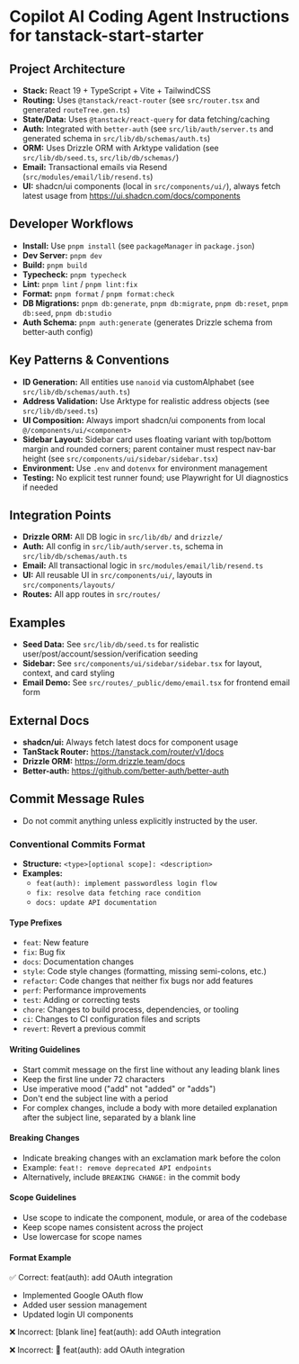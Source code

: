 # Copilot AI Coding Agent Instructions for tanstack-start-starter

## Project Architecture

- **Stack:** React 19 + TypeScript + Vite + TailwindCSS
- **Routing:** Uses `@tanstack/react-router` (see `src/router.tsx` and generated `routeTree.gen.ts`)
- **State/Data:** Uses `@tanstack/react-query` for data fetching/caching
- **Auth:** Integrated with `better-auth` (see `src/lib/auth/server.ts` and generated schema in `src/lib/db/schemas/auth.ts`)
- **ORM:** Uses Drizzle ORM with Arktype validation (see `src/lib/db/seed.ts`, `src/lib/db/schemas/`)
- **Email:** Transactional emails via Resend (`src/modules/email/lib/resend.ts`)
- **UI:** shadcn/ui components (local in `src/components/ui/`), always fetch latest usage from https://ui.shadcn.com/docs/components

## Developer Workflows

- **Install:** Use `pnpm install` (see `packageManager` in `package.json`)
- **Dev Server:** `pnpm dev`
- **Build:** `pnpm build`
- **Typecheck:** `pnpm typecheck`
- **Lint:** `pnpm lint` / `pnpm lint:fix`
- **Format:** `pnpm format` / `pnpm format:check`
- **DB Migrations:** `pnpm db:generate`, `pnpm db:migrate`, `pnpm db:reset`, `pnpm db:seed`, `pnpm db:studio`
- **Auth Schema:** `pnpm auth:generate` (generates Drizzle schema from better-auth config)

## Key Patterns & Conventions

- **ID Generation:** All entities use `nanoid` via customAlphabet (see `src/lib/db/schemas/auth.ts`)
- **Address Validation:** Use Arktype for realistic address objects (see `src/lib/db/seed.ts`)
- **UI Composition:** Always import shadcn/ui components from local `@/components/ui/<component>`
- **Sidebar Layout:** Sidebar card uses floating variant with top/bottom margin and rounded corners; parent container must respect nav-bar height (see `src/components/ui/sidebar/sidebar.tsx`)
- **Environment:** Use `.env` and `dotenvx` for environment management
- **Testing:** No explicit test runner found; use Playwright for UI diagnostics if needed

## Integration Points

- **Drizzle ORM:** All DB logic in `src/lib/db/` and `drizzle/`
- **Auth:** All config in `src/lib/auth/server.ts`, schema in `src/lib/db/schemas/auth.ts`
- **Email:** All transactional logic in `src/modules/email/lib/resend.ts`
- **UI:** All reusable UI in `src/components/ui/`, layouts in `src/components/layouts/`
- **Routes:** All app routes in `src/routes/`

## Examples

- **Seed Data:** See `src/lib/db/seed.ts` for realistic user/post/account/session/verification seeding
- **Sidebar:** See `src/components/ui/sidebar/sidebar.tsx` for layout, context, and card styling
- **Email Demo:** See `src/routes/_public/demo/email.tsx` for frontend email form

## External Docs

- **shadcn/ui:** Always fetch latest docs for component usage
- **TanStack Router:** https://tanstack.com/router/v1/docs
- **Drizzle ORM:** https://orm.drizzle.team/docs
- **Better-auth:** https://github.com/better-auth/better-auth

## Commit Message Rules

- Do not commit anything unless explicitly instructed by the user.

### Conventional Commits Format

- **Structure:** `<type>[optional scope]: <description>`
- **Examples:**
  - `feat(auth): implement passwordless login flow`
  - `fix: resolve data fetching race condition`
  - `docs: update API documentation`

#### Type Prefixes

- `feat`: New feature
- `fix`: Bug fix
- `docs`: Documentation changes
- `style`: Code style changes (formatting, missing semi-colons, etc.)
- `refactor`: Code changes that neither fix bugs nor add features
- `perf`: Performance improvements
- `test`: Adding or correcting tests
- `chore`: Changes to build process, dependencies, or tooling
- `ci`: Changes to CI configuration files and scripts
- `revert`: Revert a previous commit

#### Writing Guidelines

- Start commit message on the first line without any leading blank lines
- Keep the first line under 72 characters
- Use imperative mood ("add" not "added" or "adds")
- Don't end the subject line with a period
- For complex changes, include a body with more detailed explanation after the subject line, separated by a blank line

#### Breaking Changes

- Indicate breaking changes with an exclamation mark before the colon
- Example: `feat!: remove deprecated API endpoints`
- Alternatively, include `BREAKING CHANGE:` in the commit body

#### Scope Guidelines

- Use scope to indicate the component, module, or area of the codebase
- Keep scope names consistent across the project
- Use lowercase for scope names

#### Format Example

✅ Correct:
feat(auth): add OAuth integration

- Implemented Google OAuth flow
- Added user session management
- Updated login UI components

❌ Incorrect:
[blank line]
feat(auth): add OAuth integration

❌ Incorrect:
🦊 feat(auth): add OAuth integration
